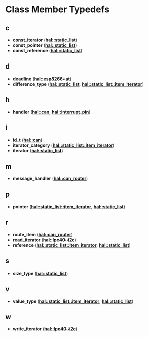 
# Class Member Typedefs



## c

* **const\_iterator** ([**hal::static\_list**](classhal_1_1static__list.md))
* **const\_pointer** ([**hal::static\_list**](classhal_1_1static__list.md))
* **const\_reference** ([**hal::static\_list**](classhal_1_1static__list.md))


## d

* **deadline** ([**hal::esp8266::at**](classhal_1_1esp8266_1_1at.md))
* **difference\_type** ([**hal::static\_list**](classhal_1_1static__list.md), [**hal::static\_list::item\_iterator**](classhal_1_1static__list_1_1item__iterator.md))


## h

* **handler** ([**hal::can**](classhal_1_1can.md), [**hal::interrupt\_pin**](classhal_1_1interrupt__pin.md))


## i

* **id\_t** ([**hal::can**](classhal_1_1can.md))
* **iterator\_category** ([**hal::static\_list::item\_iterator**](classhal_1_1static__list_1_1item__iterator.md))
* **iterator** ([**hal::static\_list**](classhal_1_1static__list.md))


## m

* **message\_handler** ([**hal::can\_router**](classhal_1_1can__router.md))


## p

* **pointer** ([**hal::static\_list::item\_iterator**](classhal_1_1static__list_1_1item__iterator.md), [**hal::static\_list**](classhal_1_1static__list.md))


## r

* **route\_item** ([**hal::can\_router**](classhal_1_1can__router.md))
* **read\_iterator** ([**hal::lpc40::i2c**](classhal_1_1lpc40_1_1i2c.md))
* **reference** ([**hal::static\_list::item\_iterator**](classhal_1_1static__list_1_1item__iterator.md), [**hal::static\_list**](classhal_1_1static__list.md))


## s

* **size\_type** ([**hal::static\_list**](classhal_1_1static__list.md))


## v

* **value\_type** ([**hal::static\_list::item\_iterator**](classhal_1_1static__list_1_1item__iterator.md), [**hal::static\_list**](classhal_1_1static__list.md))


## w

* **write\_iterator** ([**hal::lpc40::i2c**](classhal_1_1lpc40_1_1i2c.md))




